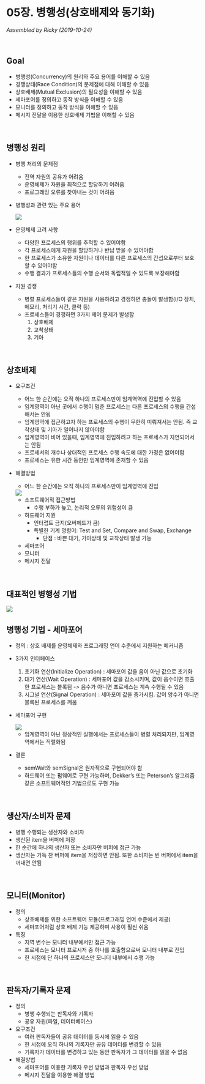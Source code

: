 # 05장. 병행성(상호배제와 동기화)

*Assembled by Ricky (2019-10-24)*

<br>

## Goal

- 병행성(Concurrency)의 원리와 주요 용어를 이해할 수 있음
- 경쟁상태(Race Condition)의 문제점에 대해 이해할 수 있음
- 상호배제(Mutual Exclusion)의 필요성을 이해할 수 있음
- 세마포어를 정의하고 동작 방식을 이해할 수 있음
- 모니터를 정의하고 동작 방식을 이해할 수 있음
- 메시지 전달을 이용한 상호배제 기법을 이해할 수 있음

<br>

## 병행성 원리

- 병행 처리의 문제점

  - 전역 자원의 공유가 어려움
  - 운영체제가 자원을 최적으로 할당하기 어려움
  - 프로그래밍 오류를 찾아내는 것이 어려움

- 병행성과 관련 있는 주요 용어

  <img src="../resources/os-05-001.png">

- 운영체제 고려 사항

  - 다양한 프로세스의 행위를 추적할 수 있어야함
  - 각 프로세스에게 자원을 할당하거나 반납 받을 수 있어야함
  - 한 프로세스가 소유한 자원이나 데이터를 다른 프로세스의 간섭으로부터 보호할 수 있어야함
  - 수행 결과가 프로세스들의 수행 순서와 독립적일 수 있도록 보장해야함

- 자원 경쟁

  - 병렬 프로세스들이 같은 자원을 사용하려고 경쟁하면 충돌이 발생함(I/O 장치, 메모리, 처리기 시간, 클락 등)
  - 프로세스들이 경쟁하면 3가지 제어 문제가 발생함
    1. 상호배제
    2. 교착상태
    3. 기아

<br>

## 상호배제

- 요구조건

  - 어느 한 순간에는 오직 하나의 프로세스만이 임계역역에 진입할 수 있음
  - 임계영역이 아닌 곳에서 수행이 멈춘 프로세스는 다른 프로세스의 수행을 간섭해서는 안됨
  - 임계영역에 접근하고자 하는 프로세스의 수행이 무한히 미뤄져서는 안됨. 즉 교착상태 및 기아가 일어나지 않아야함
  - 임계영역이 비어 있을때, 임계영역에 진입하려고 하는 프로세스가 지연되어서는 안됨
  - 프로세서의 개수나 상대적인 프로세스 수행 속도에 대한 가정은 없어야함
  - 프로세스는 유한 시간 동안만 임계영역에 존재할 수 있음

- 해결방법

  - 어느 한 순간에는 오직 하나의 프로세스만이 임계영역에 진입

  <img src="../resources/os-05-002.png">

  - 소프트웨어적 접근방법
    - 수행 부하가 높고, 논리적 오류의 위험성이 큼
  - 하드웨어 지원
    - 인터럽트 금지(오버헤드가 큼)
    - 특별한 기계 명령어: Test and Set, Compare and Swap, Exchange
      - 단점 : 바쁜 대기, 기아상태 및 교착상태 발생 가능
  - 세마포어
  - 모니터 
  - 메시지 전달 

<br>

## 대표적인 병행성 기법

<img src="../resources/os-05-003.png">

<br>

## 병행성 기법 - 세마포어

- 정의 : 상호 배제를 운영체제와 프로그래밍 언어 수준에서 지원하는 메커니즘

- 3가지 인터페이스

  1. 초기화 연산(Initialize Operation) : 세마포어 값을 음이 아닌 값으로 초기화
  2. 대기 연산(Wait Operation) : 세마포어 값을 감소시키며, 값이 음수이면 호출한 프로세스는 블록됨 -> 음수가 아니면 프로세스는 계속 수행될 수 있음
  3. 시그널 연산(Signal Operation) : 세마포어 값을 증가시킴. 값이 양수가 아니면 블록된 프로세스를 깨움

- 세마포어 구현

  <img src="../resources/os-05-004.png">

  - 임계영역이 아닌 정상적인 실행에서는 프로세스들이 병렬 처리되지만, 임계영역에서는 직렬화됨

- 결론

  - semWait와 semSignal은 원자적으로 구현되어야 함
  - 하드웨어 또는 펌웨어로 구현 가능하며, Dekker’s 또는 Peterson’s 알고리즘 같은 소프트웨어적인 기법으로도 구현 가능

<br>

## 생산자/소비자 문제

- 병행 수행되는 생산자와 소비자
- 생산된 item을 버퍼에 저장
- 한 순간에 하나의 생산자 또는 소비자만 버퍼에 접근 가능
- 생산자는 가득 찬 버퍼에 item을 저장하면 안됨. 또한 소비자는 빈 버퍼에서 item을 꺼내면 안됨

<br>

## 모니터(Monitor)

- 정의 
  - 상호배제를 위한 소프트웨어 모듈(프로그래밍 언어 수준에서 제공)
  - 세마포어처럼 상호 배제 기능 제공하며 사용이 훨씬 쉬움
- 특징
  - 지역 변수는 모니터 내부에서만 접근 가능
  - 프로세스는 모니터 프로시저 중 하나를 호출함으로써 모니터 내부로 진입
  - 한 시점에 단 하나의 프로세스만 모니터 내부에서 수행 가능

<br>

## 판독자/기록자 문제

- 정의
  - 병행 수행되는 판독자와 기록자
  - 공유 자원(파일, 데이터베이스)
- 요구조건
  - 여러 판독자들이 공유 데이터를 동시에 읽을 수 있음
  - 한 시점에 오직 하나의 기록자만 공유 데이터를 변경할 수 있음
  - 기록자가 데이터를 변경하고 있는 동안 판독자가 그 데이터를 읽을 수 없음
- 해결방법
  - 세마포어를 이용한 기록자 우선 방법과 판독자 우선 방법
  - 메시지 전달을 이용한 해결 방법

